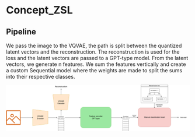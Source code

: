 # Concept_ZSL

## Pipeline

We pass the image to the VQVAE, the path is split between the quantized latent vectors and the reconstruction. The reconstruction is used for the loss and the latent vectors are passed to a GPT-type model. From the latent vectors, we generate n features. We sum the features vertically and create a custom Sequential model where the weights are made to split the sums into their respective classes.

![alt text](TreeNet.drawio.png)